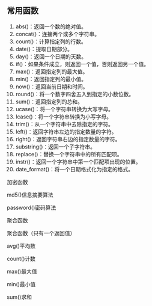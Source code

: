 ## 常用函数

1. abs()：返回一个数的绝对值。
2. concat()：连接两个或多个字符串。
3. count()：计算指定列的行数。
4. date()：提取日期部分。
5. day()：返回一个日期的天数。
6. if()：如果条件成立，则返回一个值，否则返回另一个值。
7. max()：返回指定列的最大值。
8. min()：返回指定列的最小值。
9. now()：返回当前日期和时间。
10. round()：将一个数字四舍五入到指定的小数位数。
11. sum()：返回指定列的总和。
12. ucase()：将一个字符串转换为大写字母。
13. lcase()：将一个字符串转换为小写字母。
14. trim()：从一个字符串中去除指定的字符。
15. left()：返回字符串左边的指定数量的字符。
16. right()：返回字符串右边的指定数量的字符。
17. substring()：返回一个子字符串。
18. replace()：替换一个字符串中的所有匹配项。
19. instr()：返回一个字符串中第一个匹配项出现的位置。
20. date_format()：将一个日期格式化为指定的格式。

加密函数

md5()信息摘要算法

password()密码算法

聚合函数

聚合函数（只有一个返回值）

avg()平均数

count()计数

max()最大值

min()最小值

sum()求和